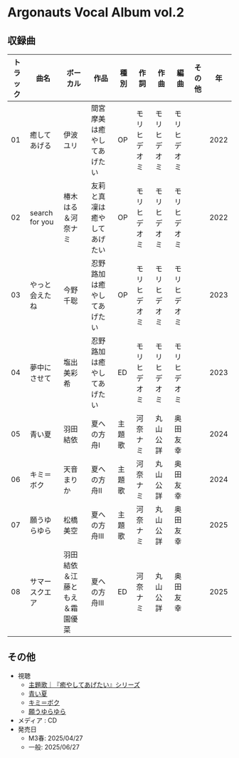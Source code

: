 # Argonauts Vocal Album vol.2

## 収録曲

| トラック | 曲名 | ボーカル | 作品 | 種別 | 作詞 | 作曲 | 編曲 | その他 | 年 |
|---|---|---|---|---|---|---|---|---|---|
| 01 | 癒してあげる | 伊波ユリ | 間宮摩美は癒やしてあげたい | OP | モリヒデオミ | モリヒデオミ | モリヒデオミ |  | 2022 |
| 02 | search for you | 椿木はる＆河奈ナミ | 友莉と真凜は癒やしてあげたい | OP | モリヒデオミ | モリヒデオミ | モリヒデオミ |  | 2022 |
| 03 | やっと会えたね | 今野千聡 | 忍野路加は癒やしてあげたい | OP | モリヒデオミ | モリヒデオミ | モリヒデオミ |  | 2023 |
| 04 | 夢中にさせて | 塩出美彩希 | 忍野路加は癒やしてあげたい | ED | モリヒデオミ | モリヒデオミ | モリヒデオミ |  | 2023 |
| 05 | 青い夏 | 羽田結依 | 夏への方舟Ⅰ | 主題歌 | 河奈ナミ | 丸山公詳 | 奥田友幸 |  | 2024 |
| 06 | キミ＝ボク | 天音まりか | 夏への方舟Ⅱ | 主題歌 | 河奈ナミ | 丸山公詳 | 奥田友幸 |  | 2024 |
| 07 | 願うゆらゆら | 松橋美空 | 夏への方舟III | 主題歌 | 河奈ナミ | 丸山公詳 | 奥田友幸 |  | 2025 |
| 08 | サマースクエア | 羽田結依＆江藤ともえ＆霜園優菜 | 夏への方舟III | ED | 河奈ナミ | 丸山公詳 | 奥田友幸 |  | 2025 |

## その他

- 視聴
    - [主題歌｜『癒やしてあげたい』シリーズ](https://argonauts-soft.com/products/ms29/special_song.html)
    - [青い夏](https://www.youtube.com/watch?v=x7TypEjzHzU)
    - [キミ＝ボク](https://www.youtube.com/watch?v=WWUVO9hWLMI)
    - [願うゆらゆら](https://www.youtube.com/watch?v=sn4mrhxMnHw)
- メディア : CD
- 発売日
    - M3春: 2025/04/27
    - 一般: 2025/06/27